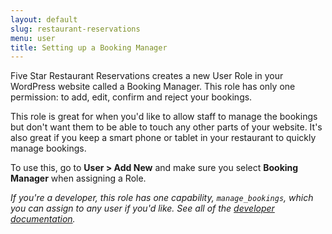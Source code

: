 ```yaml
---
layout: default
slug: restaurant-reservations
menu: user
title: Setting up a Booking Manager
---
```

Five Star Restaurant Reservations creates a new User Role in your WordPress website called a Booking Manager. This role has only one permission: to add, edit, confirm and reject your bookings.

This role is great for when you'd like to allow staff to manage the bookings but don't want them to be able to touch any other parts of your website. It's also great if you keep a smart phone or tablet in your restaurant to quickly manage bookings.

To use this, go to **User > Add New** and make sure you select **Booking Manager** when assigning a Role.

*If you're a developer, this role has one capability, `manage_bookings`, which you can assign to any user if you'd like. See all of the [developer documentation](../../developer).*
